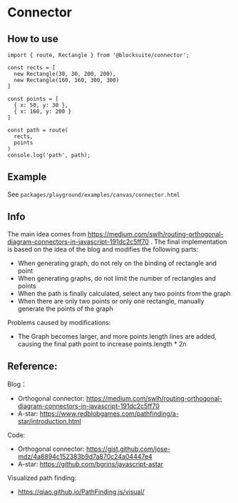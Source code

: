 # Connector

## How to use

```
import { route, Rectangle } from '@blocksuite/connector';

const rects = [
  new Rectangle(30, 30, 200, 200),
  new Rectangle(160, 160, 300, 300)
]

const points = [
  { x: 50, y: 30 },
  { x: 160, y: 200 }
]

const path = route(
  rects,
  points
)
console.log('path', path);
```

## Example

See `packages/playground/examples/canvas/connector.html`

## Info

The main idea comes from https://medium.com/swlh/routing-orthogonal-diagram-connectors-in-javascript-191dc2c5ff70 .
The final implementation is based on the idea of the blog and modifies the following parts:

- When generating graph, do not rely on the binding of rectangle and point
- When generating graphs, do not limit the number of rectangles and points
- When the path is finally calculated, select any two points from the graph
- When there are only two points or only one rectangle, manually generate the points of the graph

Problems caused by modifications:

- The Graph becomes larger, and more points.length lines are added, causing the final path point to increase points.length \* 2n

## Reference:

Blog：

- Orthogonal connector: https://medium.com/swlh/routing-orthogonal-diagram-connectors-in-javascript-191dc2c5ff70
- A-star: https://www.redblobgames.com/pathfinding/a-star/introduction.html

Code:

- Orthogonal connector: https://gist.github.com/jose-mdz/4a8894c152383b9d7a870c24a04447e4
- A-star: https://github.com/bgrins/javascript-astar

Visualized path finding:

- https://qiao.github.io/PathFinding.js/visual/
